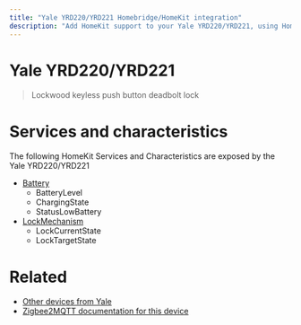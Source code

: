 ```yaml
---
title: "Yale YRD220/YRD221 Homebridge/HomeKit integration"
description: "Add HomeKit support to your Yale YRD220/YRD221, using Homebridge, Zigbee2MQTT and homebridge-z2m."
---
```

<!---
This file has been GENERATED using src/docgen/docgen.ts
DO NOT EDIT THIS FILE MANUALLY!
-->
# Yale YRD220/YRD221
> Lockwood keyless push button deadbolt lock


# Services and characteristics
The following HomeKit Services and Characteristics are exposed by
the Yale YRD220/YRD221

* [Battery](../../battery.md)
  * BatteryLevel
  * ChargingState
  * StatusLowBattery
* [LockMechanism](../../lock.md)
  * LockCurrentState
  * LockTargetState


# Related
* [Other devices from Yale](../index.md#yale)
* [Zigbee2MQTT documentation for this device](https://www.zigbee2mqtt.io/devices/YRD220_YRD221.html)